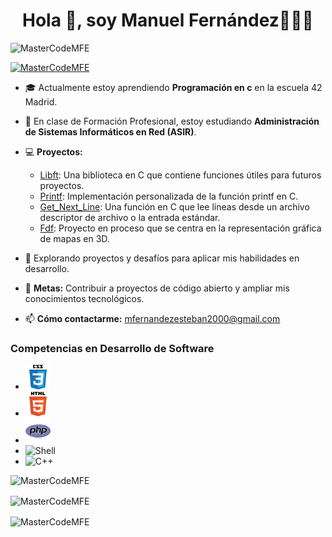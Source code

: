 <h1 align="center">Hola 👋, soy Manuel Fernández👨🏻‍💻</h1>

<p align="left"> 
  <img src="https://komarev.com/ghpvc/?username=MasterCodeMFE&label=Profile%20views&color=0e75b6&style=flat" alt="MasterCodeMFE" />
</p>

<p align="left"> 
  <a href="https://github.com/ryo-ma/github-profile-trophy">
    <img src="https://github-profile-trophy.vercel.app/?username=MasterCodeMFE" alt="MasterCodeMFE" />
  </a>
</p>

- 🎓 Actualmente estoy aprendiendo **Programación en c** en la escuela 42 Madrid.
- 📘 En clase de Formación Profesional, estoy estudiando **Administración de Sistemas Informáticos en Red (ASIR)**.
- 💻 **Proyectos:**
  - [Libft](https://github.com/MasterCodeMFE/Libft): Una biblioteca en C que contiene funciones útiles para futuros proyectos.
  - [Printf](https://github.com/MasterCodeMFE/ft_printf): Implementación personalizada de la función printf en C.
  - [Get_Next_Line](https://github.com/MasterCodeMFE/get_next_line): Una función en C que lee líneas desde un archivo descriptor de archivo o la entrada estándar.
  - [Fdf](https://github.com/MasterCodeMFE/FdF): Proyecto en proceso que se centra en la representación gráfica de mapas en 3D.


- 💼 Explorando proyectos y desafíos para aplicar mis habilidades en desarrollo.
- 🚀 **Metas:** Contribuir a proyectos de código abierto y ampliar mis conocimientos tecnológicos.
- 📫 **Cómo contactarme:** [mfernandezesteban2000@gmail.com](mailto:mfernandezesteban2000@gmail.com)

### Competencias en Desarrollo de Software
- <img src="https://raw.githubusercontent.com/devicons/devicon/master/icons/css3/css3-original-wordmark.svg" alt="CSS3" width="40" height="40">
- <img src="https://raw.githubusercontent.com/devicons/devicon/master/icons/html5/html5-original-wordmark.svg" alt="HTML5" width="40" height="40">
- <img src="https://raw.githubusercontent.com/devicons/devicon/master/icons/php/php-original.svg" alt="PHP" width="40" height="40">
- <img src="https://www.vectorlogo.zone/logos/gnu_bash/gnu_bash-icon.svg" alt="Shell" width="40" height="40">
- <img src="https://github.com/MasterCodeMFE/MasterCodeMFE/blob/main/assets/139508718/1ef89e00-ead5-41ab-9dbf-d38d3de43a0d/ISO_C++_Logo.svg" alt="C++" width="40" height="40">
<p>
  <img align="left" src="https://github-readme-stats.vercel.app/api/top-langs?username=MasterCodeMFE&show_icons=true&locale=en&layout=compact" alt="MasterCodeMFE" />
</p>

<p>&nbsp;</p>

<p>
  <img align="center" src="https://github-readme-stats.vercel.app/api?username=MasterCodeMFE&show_icons=true&locale=en" alt="MasterCodeMFE" />
</p>

<p>
  <img align="center" src="https://github-readme-streak-stats.herokuapp.com/?user=MasterCodeMFE&" alt="MasterCodeMFE" />
</p>

